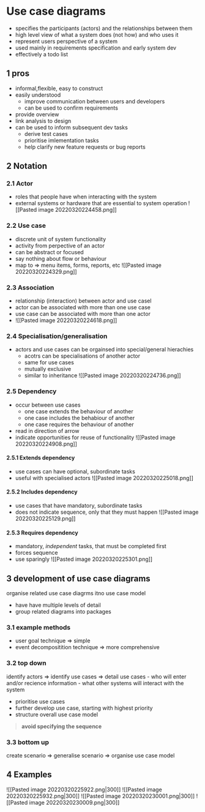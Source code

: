 # Use case diagrams
- specifies the participants (actors) and the relationships between them
- high level view of what a system does (not how) and who uses it
- represent users perspective of a system
- used mainly in requirements specification and early system dev
- effectively a todo list

## 1 pros
+ informal,flexible, easy to construct
+ easily understood
	+ improve communication between users and developers
	+ can be used to confirm requirements
+ provide overview
+ link analysis to design
+ can be used to inform subsequent dev tasks
	+ derive test cases
	+ prioritise imlementation tasks
	+ help clarify new feature requests or bug reports

## 2 Notation

### 2.1 Actor
- roles that people have when interacting with the system
- external systems or hardware that are essential to system operation
![[Pasted image 20220320224458.png]]

### 2.2 Use case
- discrete unit of system functionality
- activity from perpective of an actor
- can be abstract or focused
- say nothing about flow or behaviour
- map to ⇒ menu items, forms, reports, etc
![[Pasted image 20220320224329.png]]

### 2.3 Association
- relationship (interaction) between actor and use casel
- actor can be associated with more than one use case
- use case can be associated with more than one actor
- ![[Pasted image 20220320224618.png]]

### 2.4 Specialisation/generalisation
- actors and use cases can be orgainsed into special/general hierachies
	- acotrs can be specialisations of another actor
	- same for use cases
	- mutually exclusive
	- similar to inheritance
![[Pasted image 20220320224736.png]]

### 2.5 Dependency
 - occur between use cases
	 - one case extends the behaviour of another
	 - one case includes the behabiour of another
	 - one case requires the behaviour of another
 - read in direction of arrow
 - indicate opportunities for reuse of functionality
![[Pasted image 20220320224908.png]]

#### 2.5.1 Extends dependency
- use cases can have optional, subordinate tasks
- useful with specialised actors
![[Pasted image 20220320225018.png]]


#### 2.5.2 Includes dependency
- use cases that have mandatory, subordinate tasks
- does not indicate sequence, only that they must happen
![[Pasted image 20220320225129.png]]

#### 2.5.3 Requires dependency
- mandatory, _independent_ tasks, that must be completed first
- forces sequence
- use sparingly
![[Pasted image 20220320225301.png]]

## 3 development of use case diagrams
organise related use case diagrms itno use case model
- have have multiple levels of detail
- group related diagrams into packages

### 3.1 example methods
- user goal technique ⇒ simple
- event decompositition technique ⇒ more comprehensive

### 3.2 top down
identify actors ⇒ identify use cases ⇒ detail use cases
	- who will enter and/or recience information
	- what other systems will interact with the system
- prioritise use cases
- further develop use case, starting with highest priority
- structure overall use case model

> **avoid specifying the sequence**

### 3.3 bottom up
create scenario ⇒ generalise scenario ⇒ organise use case model

## 4 Examples
![[Pasted image 20220320225922.png|300]]
![[Pasted image 20220320225932.png|300]]
![[Pasted image 20220320230001.png|300]]
![[Pasted image 20220320230009.png|300]]